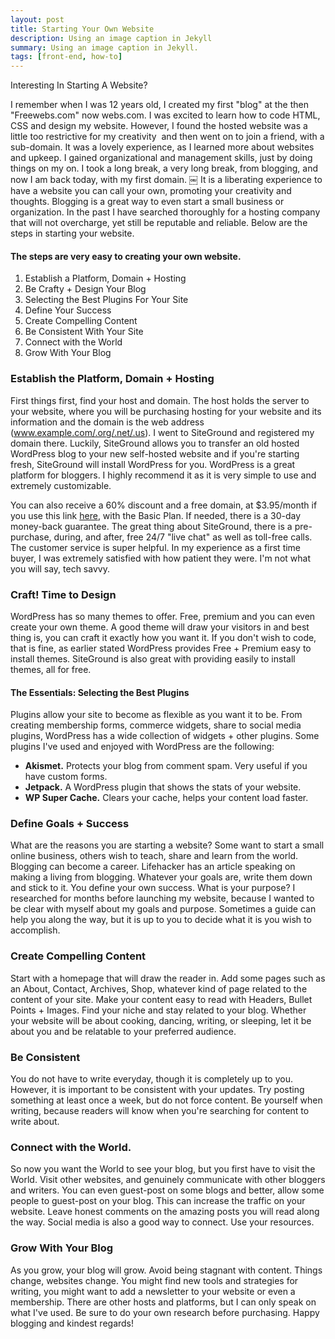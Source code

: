 ```yaml
---
layout: post
title: Starting Your Own Website
description: Using an image caption in Jekyll
summary: Using an image caption in Jekyll.
tags: [front-end, how-to]
---
```


Interesting In Starting A Website?

I remember when I was 12 years old, I created my first "blog" at the then "Freewebs.com" now webs.com. I was excited to learn how to code HTML, CSS and design my website. However, I found the hosted website was a little too restrictive for my creativity  and then went on to join a friend, with a sub-domain. It was a lovely experience, as I learned more about websites and upkeep. I gained organizational and management skills, just by doing things on my on. I took a long break, a very long break, from blogging, and now I am back today, with my first domain.
￼
It is a liberating experience to have a website you can call your own, promoting your creativity and thoughts. Blogging is a great way to even start a small business or organization.
In the past I have searched thoroughly for a hosting company that will not overcharge, yet still be reputable and reliable. Below are the steps in starting your website.

#### The steps are very easy to creating your own website.
1. Establish a Platform, Domain + Hosting
2. Be Crafty + Design Your Blog
3. Selecting the Best Plugins For Your Site
4. Define Your Success
5. Create Compelling Content
6. Be Consistent With Your Site
7. Connect with the World
8. Grow With Your Blog
 
### Establish the Platform, Domain + Hosting
First things first, find your host and domain. The host holds the server to your website, where you will be purchasing hosting for your website and its information and the domain is the web address (www.example.com/.org/.net/.us). I went to SiteGround and registered my domain there. Luckily, SiteGround allows you to transfer an old hosted WordPress blog to your new self-hosted website and if you're starting fresh, SiteGround will install WordPress for you. WordPress is a great platform for bloggers. I highly recommend it as it is very simple to use and extremely customizable.

You can also receive a 60% discount and a free domain, at $3.95/month if you use this link [here](https://www.siteground.com/recommended?referrer_id=7237330), with the Basic Plan. If needed, there is a 30-day money-back guarantee. The great thing about SiteGround, there is a pre-purchase, during, and after, free 24/7 "live chat" as well as toll-free calls. The customer service is super helpful. In my experience as a first time buyer, I was extremely satisfied with how patient they were. I'm not what you will say, tech savvy.

### Craft! Time to Design
WordPress has so many themes to offer. Free, premium and you can even create your own theme. A good theme will draw your visitors in and best thing is, you can craft it exactly how you want it. If you don't wish to code, that is fine, as earlier stated WordPress provides Free + Premium easy to install themes. SiteGround is also great with providing easily to install themes, all for free.

#### The Essentials: Selecting the Best Plugins
Plugins allow your site to become as flexible as you want it to be. From creating membership forms, commerce widgets, share to social media plugins, WordPress has a wide collection of widgets + other plugins. Some plugins I've used and enjoyed with WordPress are the following:
* **Akismet.** Protects your blog from comment spam. Very useful if you have custom forms.
* **Jetpack.** A WordPress plugin that shows the stats of your website.
* **WP Super Cache.** Clears your cache, helps your content load faster.
  
### Define Goals + Success
What are the reasons you are starting a website? Some want to start a small online business, others wish to teach, share and learn from the world. Blogging can become a career. Lifehacker has an article speaking on making a living from blogging. Whatever your goals are, write them down and stick to it. You define your own success. What is your purpose? I researched for months before launching my website, because I wanted to be clear with myself about my goals and purpose. Sometimes a guide can help you along the way, but it is up to you to decide what it is you wish to accomplish.

### Create Compelling Content 
Start with a homepage that will draw the reader in. Add some pages such as an About, Contact, Archives, Shop, whatever kind of page related to the content of your site. Make your content easy to read with Headers, Bullet Points + Images. Find your niche and stay related to your blog. Whether your website will be about cooking, dancing, writing, or sleeping, let it be about you and be relatable to your preferred audience.

### Be Consistent 
You do not have to write everyday, though it is completely up to you. However, it is important to be consistent with your updates. Try posting something at least once a week, but do not force content. Be yourself when writing, because readers will know when you're searching for content to write about.

### Connect with the World. 
So now you want the World to see your blog, but you first have to visit the World. Visit other websites, and genuinely communicate with other bloggers and writers. You can even guest-post on some blogs and better, allow some people to guest-post on your blog. This can increase the traffic on your website. Leave honest comments on the amazing posts you will read along the way. Social media is also a good way to connect. Use your resources.

### Grow With Your Blog
As you grow, your blog will grow. Avoid being stagnant with content. Things change, websites change. You might find new tools and strategies for writing, you might want to add a newsletter to your website or even a membership.
There are other hosts and platforms, but I can only speak on what I've used. Be sure to do your own research before purchasing. Happy blogging and kindest regards!
